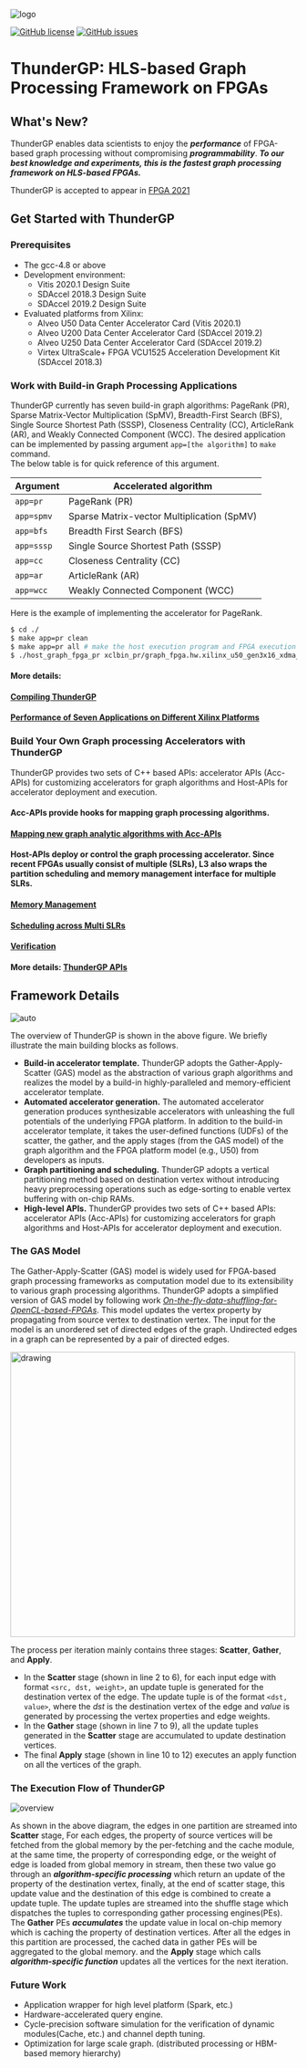 ![logo](docs/images/ThunderGP.png)

[![GitHub license](https://img.shields.io/badge/license-apache2-yellowgreen)](./LICENSE)
[![GitHub issues](https://img.shields.io/github/issues/Xtra-Computing/On-the-fly-data-shuffling-for-OpenCL-based-FPGAs.svg)](https://github.com/Xtra-Computing/On-the-fly-data-shuffling-for-OpenCL-based-FPGAs/issues)

# ThunderGP: HLS-based Graph Processing Framework on FPGAs

## What's New?

ThunderGP enables data scientists to enjoy the ***performance*** of FPGA-based graph processing without compromising ***programmability***. ***To our best knowledge and experiments, this is the fastest graph processing framework on HLS-based FPGAs.***  

ThunderGP is accepted to appear in [FPGA 2021](https://isfpga.org/)


## Get Started with ThunderGP

### Prerequisites
* The gcc-4.8 or above
* Development environment:
    * Vitis 2020.1 Design Suite
    * SDAccel 2018.3 Design Suite
    * SDAccel 2019.2 Design Suite
* Evaluated platforms from Xilinx:
    * Alveo U50 Data Center Accelerator Card (Vitis 2020.1)
    * Alveo U200 Data Center Accelerator Card (SDAccel 2019.2)
    * Alveo U250 Data Center Accelerator Card (SDAccel 2019.2)
    * Virtex UltraScale+ FPGA VCU1525 Acceleration Development Kit (SDAccel 2018.3)
    
### Work with Build-in Graph Processing Applications
ThunderGP currently has seven build-in graph algorithms: PageRank (PR), Sparse Matrix-Vector Multiplication (SpMV), Breadth-First Search (BFS), Single Source Shortest Path (SSSP), Closeness Centrality (CC), ArticleRank (AR), and Weakly Connected Component (WCC). 
The desired application can be implemented by passing argument ```app=[the algorithm]``` to ``` make ``` command.   
The below table is for quick reference of this argument.

| Argument    | Accelerated algorithm  |
|--------------|--------------|
| ```app=pr``` | PageRank (PR)|
| ```app=spmv``` | Sparse Matrix-vector Multiplication (SpMV) |
| ```app=bfs``` | Breadth First Search (BFS)|
| ```app=sssp``` | Single Source Shortest Path (SSSP)|
| ```app=cc``` | Closeness Centrality (CC)|
| ```app=ar``` | ArticleRank  (AR)|
| ```app=wcc``` | Weakly Connected Component  (WCC)|

Here is the example of implementing the accelerator for PageRank. 
```sh
$ cd ./
$ make app=pr clean
$ make app=pr all # make the host execution program and FPGA execution program for pagerank application. It takes time.
$ ./host_graph_fpga_pr xclbin_pr/graph_fpga.hw.xilinx_u50_gen3x16_xdma_201920_3.xclbin wiki-talk
```
#### More details: 
#### [Compiling ThunderGP ](docs/compile_arch.md)
#### [Performance of Seven Applications on Different Xilinx Platforms](docs/results.md)

### Build Your Own Graph processing Accelerators with ThunderGP
ThunderGP provides two sets of C++ based APIs: accelerator APIs (Acc-APIs) for customizing accelerators for graph algorithms and Host-APIs for accelerator deployment and execution.

#### Acc-APIs provide hooks for mapping graph processing algorithms. 
#### [Mapping new graph analytic algorithms with Acc-APIs](docs/algorithm_mapping.md)  

#### Host-APIs deploy or control the graph processing accelerator. Since recent FPGAs usually consist of multiple (SLRs), L3 also wraps the partition scheduling and memory management interface for multiple SLRs. 

#### [Memory Management](docs/memory.md) 

#### [Scheduling across Multi SLRs](docs/scheduling.md) 

#### [Verification](docs/verification.md)

#### More details: [ThunderGP APIs ](docs/api_details.md)


## Framework Details
![auto](docs/images/automation.png)  

The overview of ThunderGP is shown in the above figure. We briefly illustrate the main building blocks as follows.
* **Build-in accelerator template.** ThunderGP adopts the Gather-Apply-Scatter (GAS) model as the abstraction of various graph algorithms and realizes the model by a build-in highly-paralleled and memory-efficient accelerator template.
* **Automated accelerator generation.** The automated accelerator generation produces synthesizable accelerators with unleashing the full potentials of the underlying FPGA platform. In addition to the build-in accelerator template, it takes the user-defined functions (UDFs) of the scatter, the gather, and the apply stages (from the GAS model) of the graph algorithm and the FPGA platform model (e.g., U50)  from developers as inputs.
* **Graph partitioning and scheduling.** ThunderGP adopts a vertical partitioning method based on destination vertex without introducing heavy preprocessing operations such as edge-sorting to enable vertex buffering with on-chip RAMs.
* **High-level APIs.** ThunderGP provides two sets of C++ based APIs: accelerator APIs (Acc-APIs) for customizing accelerators for graph algorithms and Host-APIs for accelerator deployment and execution.


### The GAS Model
The Gather-Apply-Scatter (GAS) model is widely used for FPGA-based graph processing frameworks as computation model due to its extensibility to various graph processing algorithms. ThunderGP adopts a simplified version of GAS model by following work [*On-the-fly-data-shuffling-for-OpenCL-based-FPGAs*](https://www.comp.nus.edu.sg/~hebs/pub/fpl19-graph.pdf).
This model updates the vertex property by propagating from source vertex to destination vertex. The input for the model is an unordered set of directed edges of the graph. Undirected edges in a graph can be represented by a pair of directed edges. 

<img src="docs/images/GASmodel.png" alt="drawing" width="500"/>

The process per iteration mainly contains three stages: **Scatter**, **Gather**, and **Apply**. 

* In the  **Scatter** stage (shown in line 2 to 6), for each input edge with format ```<src, dst, weight>```, an update tuple is generated for the destination vertex of the edge. The update tuple is of the format ```<dst, value>```, where the *dst* is the destination vertex of the edge and *value* is generated by processing the vertex properties and edge weights. 
* In the **Gather** stage (shown in line 7 to 9), all the update tuples generated in the  **Scatter** stage are accumulated to update destination vertices. 
* The final **Apply** stage (shown in line 10 to 12) executes an apply function on all the vertices of the graph. 


### The Execution Flow of ThunderGP

![overview](docs/images/overview.png)  

As shown in the above diagram, the edges in one partition are streamed into **Scatter** stage, For each edges, the property of source vertices will be fetched from the global memory by the per-fetching and the cache module, at the same time, the property of corresponding edge, or the weight of edge is loaded from global memory in stream, then these two value go through an *__algorithm-specific processing__* which return an update of the property of the destination vertex, finally, at the end of scatter stage, this update value and the destination of this edge is combined to create a update tuple. The update tuples are streamed into the shuffle stage which dispatches the tuples to corresponding gather processing engines(PEs). The **Gather** PEs *__accumulates__* the update value in local on-chip memory which is caching the property of destination vertices. After all the edges in this partition are processed, the cached data in gather PEs will be aggregated to the global memory. and the **Apply** stage which calls *__algorithm-specific function__* updates all the vertices for the next iteration.

### Future Work
* Application wrapper for high level platform (Spark, etc.)
* Hardware-accelerated query engine.
* Cycle-precision software simulation for the verification of dynamic modules(Cache, etc.) and channel depth tuning.
* Optimization for large scale graph. (distributed processing or HBM-based memory hierarchy)
